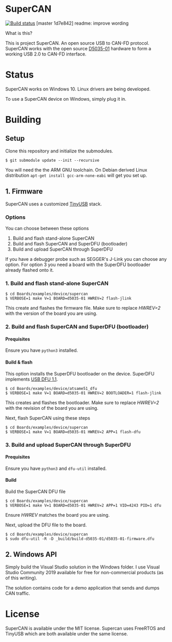 # SuperCAN

[![Build status](https://ci.appveyor.com/api/projects/status/i398eskxl418rwf9?svg=true)](https://ci.appveyor.com/project/jgressmann/supercan-firmware) [master 1d7e842] readme: improve wording

What is this?

This is project SuperCAN. An open source USB to CAN-FD protocol. SuperCAN works with the open source [D5035-01](https://github.com/RudolphRiedel/USB_CAN-FD) hardware to form a working USB 2.0 to CAN-FD interface.

# Status

SuperCAN works on Windows 10. Linux drivers are being developed.

To use a SuperCAN device on Windows, simply plug it in.


# Building

## Setup

Clone this repository and initialize the submodules.

```
$ git submodule update --init --recursive
```

You will need the the ARM GNU toolchain. On Debian derived Linux distribution `apt-get install gcc-arm-none-eabi` will get you set up.

## 1. Firmware

SuperCAN uses a customized [TinyUSB](https://github.com/hathach/tinyusb) stack.

### Options

You can choose between these options

1. Build and flash stand-alone SuperCAN
2. Build and flash SuperCAN and SuperDFU (bootloader)
3. Build and upload SuperCAN through SuperDFU

If you have a debugger probe such as SEGGER's J-Link you can choose any option. For option 3 you need a board with the SuperDFU bootloader already flashed onto it.

### 1. Build and flash stand-alone SuperCAN

```
$ cd Boards/examples/device/supercan
$ VERBOSE=1 make V=1 BOARD=d5035-01 HWREV=2 flash-jlink
```

This create and flashes the firmware file. Make sure to replace _HWREV=2_ with the version of the board you are using.

### 2. Build and flash SuperCAN and SuperDFU (bootloader)

#### Prequisites

Ensure you have `python3` installed.

#### Build & flash

This option installs the SuperDFU  bootloader on the device. SuperDFU implements [USB DFU 1.1](https://usb.org/sites/default/files/DFU_1.1.pdf).

```
$ cd Boards/examples/device/atsame51_dfu
$ VERBOSE=1 make V=1 BOARD=d5035-01 HWREV=2 BOOTLOADER=1 flash-jlink
```

This creates and flashes the bootloader. Make sure to replace _HWREV=2_ with the revision of the board you are using.

Next, flash SuperCAN using these steps

```
$ cd Boards/examples/device/supercan
$ VERBOSE=1 make V=1 BOARD=d5035-01 HWREV=2 APP=1 flash-dfu
```

### 3. Build and upload SuperCAN through SuperDFU

#### Prequisites

Ensure you have `python3` and `dfu-util` installed.

#### Build

Build the SuperCAN DFU file

```
$ cd Boards/examples/device/supercan
$ VERBOSE=1 make V=1 BOARD=d5035-01 HWREV=2 APP=1 VID=4243 PID=1 dfu
```

Ensure _HWREV_ matches the board you are using.

Next, upload the DFU file to the board.
```
$ cd Boards/examples/device/supercan
$ sudo dfu-util -R -D _build/build-d5035-01/d5035-01-firmware.dfu
```

## 2. Windows API

Simply build the Visual Studio solution in the Windows folder. I use Visual Studio Community 2019 available for free for non-commercial products (as of this writing).

The solution contains code for a demo application that sends and dumps CAN traffic.


# License

SuperCAN is available under the MIT license. Supercan uses FreeRTOS and TinyUSB which are both available under the same license.
